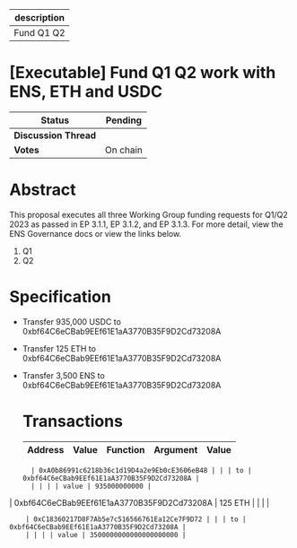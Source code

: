 
  | description |
| ----------- |
| Fund Q1 Q2  |
  
  # [Executable] Fund Q1 Q2 work with ENS, ETH and USDC
  
  | **Status**            | Pending                                                                                                                                      |
  | --------------------- | ------------------------------------------------------------------------------------------------------------------------------------------- |
  | **Discussion Thread** |                                                                                                 |
  | **Votes**             | On chain                                                                                                                                     |
  
  # Abstract
  This proposal executes all three Working Group funding requests for Q1/Q2 2023 as passed in EP 3.1.1, EP 3.1.2, and EP 3.1.3. For more detail, view the ENS Governance docs or view the links below.
1. Q1
2. Q2
  
  # Specification
  - Transfer 935,000 USDC to 0xbf64C6eCBab9EEf61E1aA3770B35F9D2Cd73208A
- Transfer 125 ETH to 0xbf64C6eCBab9EEf61E1aA3770B35F9D2Cd73208A
- Transfer 3,500 ENS to 0xbf64C6eCBab9EEf61E1aA3770B35F9D2Cd73208A

  
  # Transactions

  | Address                                    | Value   | Function | Argument | Value                   |
  | ------------------------------------------ | ------- | -------- | -------- | ----------------------- |
  
        | 0xA0b86991c6218b36c1d19D4a2e9Eb0cE3606eB48 | | | to | 0xbf64C6eCBab9EEf61E1aA3770B35F9D2Cd73208A |
        | | | | value | 935000000000 |
        
| 0xbf64C6eCBab9EEf61E1aA3770B35F9D2Cd73208A | 125 ETH | | | |

        | 0xC18360217D8F7Ab5e7c516566761Ea12Ce7F9D72 | | | to | 0xbf64C6eCBab9EEf61E1aA3770B35F9D2Cd73208A |
        | | | | value | 3500000000000000000000 |
        
  